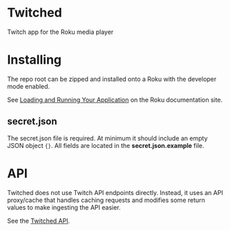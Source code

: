 # Twitched

Twitch app for the Roku media player

# Installing

The repo root can be zipped and installed onto a Roku with the developer
 mode enabled.

See [Loading and Running Your Application] on the Roku documentation site.

## secret.json

The secret.json file is required. At minimum it should include an empty JSON
 object `{}`. All fields are located in the **secret.json.example** file.
 
# API

Twitched does not use Twitch API endpoints directly. Instead, it uses an API
 proxy/cache that handles caching requests and modifies some return values to
 make ingesting the API easier.
 
See the [Twitched API].



[Loading and Running Your Application]: https://sdkdocs.roku.com/display/sdkdoc/Loading+and+Running+Your+Application
[Twitched API]: https://github.com/TwitchedApp/TwitchedApi

